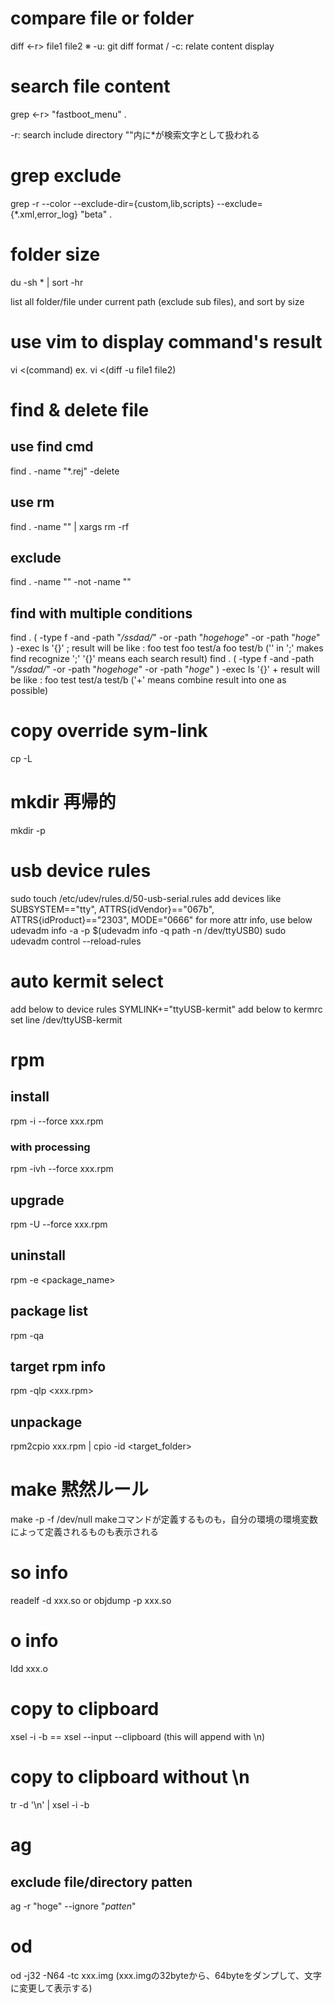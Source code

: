 # compare file or folder
diff <-r> file1 file2
※ -u: git diff format / -c: relate content display

# search file content
grep <-r> "fastboot_menu" .

-r: search include directory
""内に*が検索文字として扱われる

# grep exclude
grep -r --color --exclude-dir={custom,lib,scripts} --exclude={*.xml,error_log} "beta" .

# folder size
du -sh * | sort -hr

list all folder/file under current path (exclude sub files), and sort by size

# use vim to display command's result
vi <(command)
ex. vi <(diff -u file1 file2)

# find & delete file
## use find cmd
find . -name "*.rej" -delete
## use rm
find . -name "<name>" | xargs rm -rf
## exclude
find . -name "<name>" -not -name "<exclusion>"
## find with multiple conditions
find . \( -type f -and -path "*/ssdad/*" -or -path "*hogehoge*" -or -path "*hoge*" \) -exec ls '{}' \;
    result will be like :
        foo test
        foo test/a
        foo test/b
    ('\' in '\;' makes find recognize ';'  '{}' means each search result)
find . \( -type f -and -path "*/ssdad/*" -or -path "*hogehoge*" -or -path "*hoge*" \) -exec ls '{}' +
    result will be like :
        foo test test/a test/b
    ('+' means combine result into one as possible)


# copy override sym-link
cp -L

# mkdir 再帰的
mkdir -p

# usb device rules
sudo touch /etc/udev/rules.d/50-usb-serial.rules
add devices
    like SUBSYSTEM=="tty", ATTRS{idVendor}=="067b", ATTRS{idProduct}=="2303", MODE="0666"
    for more attr info, use below
        udevadm info -a -p $(udevadm info -q path -n /dev/ttyUSB0)
sudo udevadm control --reload-rules

# auto kermit select
add below to device rules
    SYMLINK+="ttyUSB-kermit"
add below to kermrc
    set line /dev/ttyUSB-kermit

# rpm
## install
rpm -i --force xxx.rpm
### with processing
rpm -ivh --force xxx.rpm
## upgrade
rpm -U --force xxx.rpm
## uninstall
rpm -e <package_name>
## package list
rpm -qa
## target rpm info
rpm -qlp <xxx.rpm>
## unpackage
rpm2cpio xxx.rpm | cpio -id <target_folder>

# make 黙然ルール
make -p -f /dev/null
makeコマンドが定義するものも，自分の環境の環境変数によって定義されるものも表示される

# so info
readelf -d xxx.so
or
objdump -p xxx.so

# o info
ldd xxx.o

# copy to clipboard
xsel -i -b
== xsel --input --clipboard
(this will append with \n)

# copy to clipboard without \n
tr -d '\n' | xsel -i -b

# ag
## exclude file/directory patten
ag -r "hoge" --ignore "*patten*"

# od
od -j32 -N64 -tc xxx.img
(xxx.imgの32byteから、64byteをダンプして、文字に変更して表示する)
